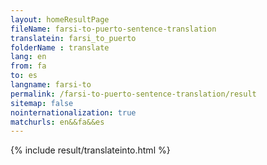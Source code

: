 ```yaml
---
layout: homeResultPage
fileName: farsi-to-puerto-sentence-translation
translatein: farsi_to_puerto
folderName : translate
lang: en
from: fa
to: es
langname: farsi-to
permalink: /farsi-to-puerto-sentence-translation/result
sitemap: false
nointernationalization: true
matchurls: en&&fa&&es
---
```

{% include result/translateinto.html %}

<script src="/js/result/translation.js" data-foldername="{{page.folderName}}" data-lang="{{page.lang}}"></script>
